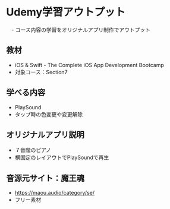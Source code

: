 # Udemy学習アウトプット
　- コース内容の学習をオリジナルアプリ制作でアウトプット

## 教材
- iOS & Swift - The Complete iOS App Development Bootcamp
- 対象コース：Section7

## 学べる内容
- PlaySound
- タップ時の色変更や変更解除

## オリジナルアプリ説明
- ７音階のピアノ
- 横固定のレイアウトでPlaySoundで再生
## 音源元サイト：魔王魂
- https://maou.audio/category/se/
- フリー素材
